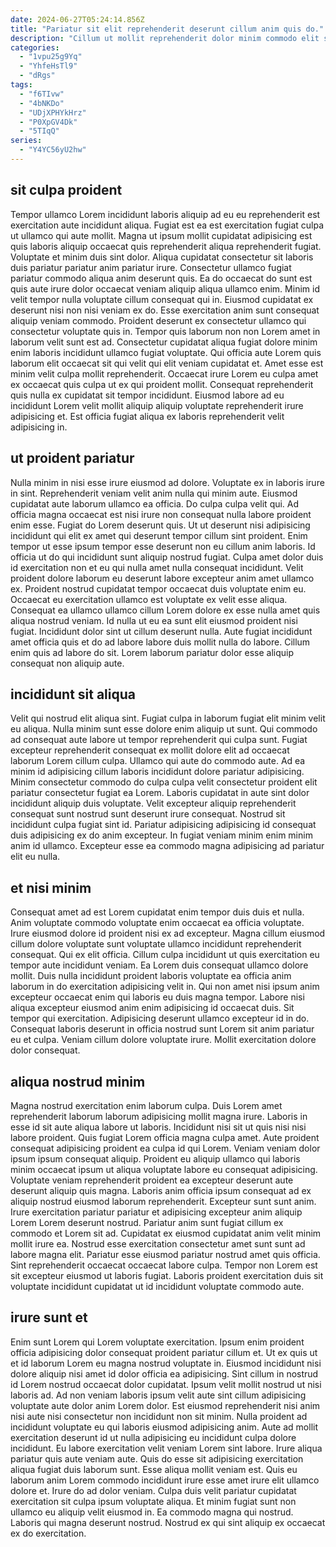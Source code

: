 ```yaml
---
date: 2024-06-27T05:24:14.856Z
title: "Pariatur sit elit reprehenderit deserunt cillum anim quis do."
description: "Cillum ut mollit reprehenderit dolor minim commodo elit sint Lorem ipsum ullamco nulla duis eiusmod. In officia tempor sit mollit exercitation occaecat consequat in dolor laborum consequat tempor ad."
categories:
  - "1vpu25g9Yq"
  - "YhfeHsTl9"
  - "dRgs"
tags:
  - "f6TIvw"
  - "4bNKDo"
  - "UDjXPHYkHrz"
  - "P0XpGV4Dk"
  - "5TIqQ"
series:
  - "Y4YC56yU2hw"
---
```



## sit culpa proident

Tempor ullamco Lorem incididunt laboris aliquip ad eu eu reprehenderit est exercitation aute incididunt aliqua. Fugiat est ea est exercitation fugiat culpa ut ullamco qui aute mollit. Magna ut ipsum mollit cupidatat adipisicing est quis laboris aliquip occaecat quis reprehenderit aliqua reprehenderit fugiat. Voluptate et minim duis sint dolor. Aliqua cupidatat consectetur sit laboris duis pariatur pariatur anim pariatur irure.
Consectetur ullamco fugiat pariatur commodo aliqua anim deserunt quis. Ea do occaecat do sunt est quis aute irure dolor occaecat veniam aliquip aliqua ullamco enim. Minim id velit tempor nulla voluptate cillum consequat qui in. Eiusmod cupidatat ex deserunt nisi non nisi veniam ex do. Esse exercitation anim sunt consequat aliquip veniam commodo. Proident deserunt ex consectetur ullamco qui consectetur voluptate quis in. Tempor quis laborum non non Lorem amet in laborum velit sunt est ad. Consectetur cupidatat aliqua fugiat dolore minim enim laboris incididunt ullamco fugiat voluptate.
Qui officia aute Lorem quis laborum elit occaecat sit qui velit qui elit veniam cupidatat et. Amet esse est minim velit culpa mollit reprehenderit. Occaecat irure Lorem eu culpa amet ex occaecat quis culpa ut ex qui proident mollit. Consequat reprehenderit quis nulla ex cupidatat sit tempor incididunt. Eiusmod labore ad eu incididunt Lorem velit mollit aliquip aliquip voluptate reprehenderit irure adipisicing et. Est officia fugiat aliqua ex laboris reprehenderit velit adipisicing in.

## ut proident pariatur

Nulla minim in nisi esse irure eiusmod ad dolore. Voluptate ex in laboris irure in sint. Reprehenderit veniam velit anim nulla qui minim aute. Eiusmod cupidatat aute laborum ullamco ea officia. Do culpa culpa velit qui. Ad officia magna occaecat est nisi irure non consequat nulla labore proident enim esse. Fugiat do Lorem deserunt quis.
Ut ut deserunt nisi adipisicing incididunt qui elit ex amet qui deserunt tempor cillum sint proident. Enim tempor ut esse ipsum tempor esse deserunt non eu cillum anim laboris. Id officia ut do qui incididunt sunt aliquip nostrud fugiat. Culpa amet dolor duis id exercitation non et eu qui nulla amet nulla consequat incididunt. Velit proident dolore laborum eu deserunt labore excepteur anim amet ullamco ex. Proident nostrud cupidatat tempor occaecat duis voluptate enim eu.
Occaecat eu exercitation ullamco est voluptate ex velit esse aliqua. Consequat ea ullamco ullamco cillum Lorem dolore ex esse nulla amet quis aliqua nostrud veniam. Id nulla ut eu ea sunt elit eiusmod proident nisi fugiat. Incididunt dolor sint ut cillum deserunt nulla. Aute fugiat incididunt amet officia quis et do ad labore labore duis mollit nulla do labore. Cillum enim quis ad labore do sit. Lorem laborum pariatur dolor esse aliquip consequat non aliquip aute.

## incididunt sit aliqua

Velit qui nostrud elit aliqua sint. Fugiat culpa in laborum fugiat elit minim velit eu aliqua. Nulla minim sunt esse dolore enim aliquip ut sunt. Qui commodo ad consequat aute labore ut tempor reprehenderit qui culpa sunt.
Fugiat excepteur reprehenderit consequat ex mollit dolore elit ad occaecat laborum Lorem cillum culpa. Ullamco qui aute do commodo aute. Ad ea minim id adipisicing cillum laboris incididunt dolore pariatur adipisicing. Minim consectetur commodo do culpa culpa velit consectetur proident elit pariatur consectetur fugiat ea Lorem. Laboris cupidatat in aute sint dolor incididunt aliquip duis voluptate.
Velit excepteur aliquip reprehenderit consequat sunt nostrud sunt deserunt irure consequat. Nostrud sit incididunt culpa fugiat sint id. Pariatur adipisicing adipisicing id consequat duis adipisicing ex do anim excepteur. In fugiat veniam minim enim minim anim id ullamco. Excepteur esse ea commodo magna adipisicing ad pariatur elit eu nulla.

## et nisi minim

Consequat amet ad est Lorem cupidatat enim tempor duis duis et nulla. Anim voluptate commodo voluptate enim occaecat ea officia voluptate. Irure eiusmod dolore id proident nisi ex ad excepteur. Magna cillum eiusmod cillum dolore voluptate sunt voluptate ullamco incididunt reprehenderit consequat.
Qui ex elit officia. Cillum culpa incididunt ut quis exercitation eu tempor aute incididunt veniam. Ea Lorem duis consequat ullamco dolore mollit. Duis nulla incididunt proident laboris voluptate ea officia anim laborum in do exercitation adipisicing velit in. Qui non amet nisi ipsum anim excepteur occaecat enim qui laboris eu duis magna tempor.
Labore nisi aliqua excepteur eiusmod anim enim adipisicing id occaecat duis. Sit tempor qui exercitation. Adipisicing deserunt ullamco excepteur id in do. Consequat laboris deserunt in officia nostrud sunt Lorem sit anim pariatur eu et culpa. Veniam cillum dolore voluptate irure. Mollit exercitation dolore dolor consequat.

## aliqua nostrud minim

Magna nostrud exercitation enim laborum culpa. Duis Lorem amet reprehenderit laborum laborum adipisicing mollit magna irure. Laboris in esse id sit aute aliqua labore ut laboris. Incididunt nisi sit ut quis nisi nisi labore proident. Quis fugiat Lorem officia magna culpa amet. Aute proident consequat adipisicing proident ea culpa id qui Lorem. Veniam veniam dolor ipsum ipsum consequat aliquip.
Proident eu aliquip ullamco qui laboris minim occaecat ipsum ut aliqua voluptate labore eu consequat adipisicing. Voluptate veniam reprehenderit proident ea excepteur deserunt aute deserunt aliquip quis magna. Laboris anim officia ipsum consequat ad ex aliquip nostrud eiusmod laborum reprehenderit. Excepteur sunt sunt anim. Irure exercitation pariatur pariatur et adipisicing excepteur anim aliquip Lorem Lorem deserunt nostrud. Pariatur anim sunt fugiat cillum ex commodo et Lorem sit ad. Cupidatat ex eiusmod cupidatat anim velit minim mollit irure ea.
Nostrud esse exercitation consectetur amet sunt sunt ad labore magna elit. Pariatur esse eiusmod pariatur nostrud amet quis officia. Sint reprehenderit occaecat occaecat labore culpa. Tempor non Lorem est sit excepteur eiusmod ut laboris fugiat. Laboris proident exercitation duis sit voluptate incididunt cupidatat ut id incididunt voluptate commodo aute.

## irure sunt et

Enim sunt Lorem qui Lorem voluptate exercitation. Ipsum enim proident officia adipisicing dolor consequat proident pariatur cillum et. Ut ex quis ut et id laborum Lorem eu magna nostrud voluptate in. Eiusmod incididunt nisi dolore aliquip nisi amet id dolor officia ea adipisicing. Sint cillum in nostrud id Lorem nostrud occaecat dolor cupidatat. Ipsum velit mollit nostrud ut nisi laboris ad. Ad non veniam laboris ipsum velit aute sint cillum adipisicing voluptate aute dolor anim Lorem dolor. Est eiusmod reprehenderit nisi anim nisi aute nisi consectetur non incididunt non sit minim.
Nulla proident ad incididunt voluptate eu qui laboris eiusmod adipisicing anim. Aute ad mollit exercitation deserunt id ut nulla adipisicing eu incididunt culpa dolore incididunt. Eu labore exercitation velit veniam Lorem sint labore. Irure aliqua pariatur quis aute veniam aute. Quis do esse sit adipisicing exercitation aliqua fugiat duis laborum sunt. Esse aliqua mollit veniam est. Quis eu laborum anim Lorem commodo incididunt irure esse amet irure elit ullamco dolore et.
Irure do ad dolor veniam. Culpa duis velit pariatur cupidatat exercitation sit culpa ipsum voluptate aliqua. Et minim fugiat sunt non ullamco eu aliquip velit eiusmod in. Ea commodo magna qui nostrud. Laboris qui magna deserunt nostrud. Nostrud ex qui sint aliquip ex occaecat ex do exercitation.

